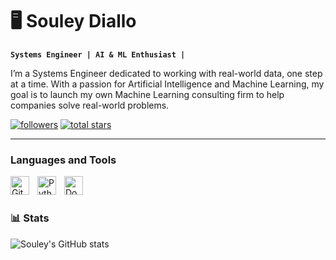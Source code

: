 # 🖥️ Souley Diallo

**`Systems Engineer | AI & ML Enthusiast |`**

 I’m a Systems Engineer dedicated to working with real-world data, one step at a time. With a passion for Artificial Intelligence and Machine Learning, my goal is to launch my own Machine Learning consulting firm to help companies solve real-world problems.
   <p align="left">
      <a href="https://github.com/souley-now?tab=followers">
         <img alt="followers" title="Follow me on Github" src="https://custom-icon-badges.demolab.com/github/followers/souley-now?color=236ad3&labelColor=1155ba&style=for-the-badge&logo=person-add&label=Follow&logoColor=white"/></a>
      <a href="https://github.com/souley-now?tab=repositories&sort=stargazers">
         <img alt="total stars" title="Total stars on GitHub" src="https://custom-icon-badges.demolab.com/github/stars/souley-now?color=55960c&style=for-the-badge&labelColor=488207&logo=star"/></a>
   </p>
   
---

### Languages and Tools

<img align="left" alt="Git" width="30px" style="padding-right:10px;" src="https://cdn.jsdelivr.net/gh/devicons/devicon/icons/git/git-original.svg" />
<img align="left" alt="Python" width="30px" style="padding-right:10px;" src="https://cdn.jsdelivr.net/gh/devicons/devicon/icons/python/python-plain.svg" />
<img align="left" alt="Docker" width="30px" style="padding-right:10px;" src="https://cdn.jsdelivr.net/gh/devicons/devicon/icons/docker/docker-original.svg" />
<br />

#

### 📊 Stats

![Souley's GitHub stats](https://github-readme-stats.vercel.app/api?username=souley-now&show_icons=true&theme=gruvbox)

<!-- ![GitHub Streak](https://streak-stats.demolab.com?user=souley-now&theme=gruvbox&border_radius=4.5) -->

#

